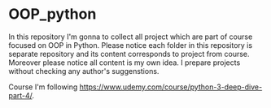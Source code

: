 # OOP_python

In this repository I'm gonna to collect all project which are part of course focused on OOP in Python.
Please notice each folder in this repository is separate repository and its content corresponds to project from course.
Moreover please notice all content is my own idea. I prepare projects without checking any author's suggenstions.

Course I'm following https://www.udemy.com/course/python-3-deep-dive-part-4/.

